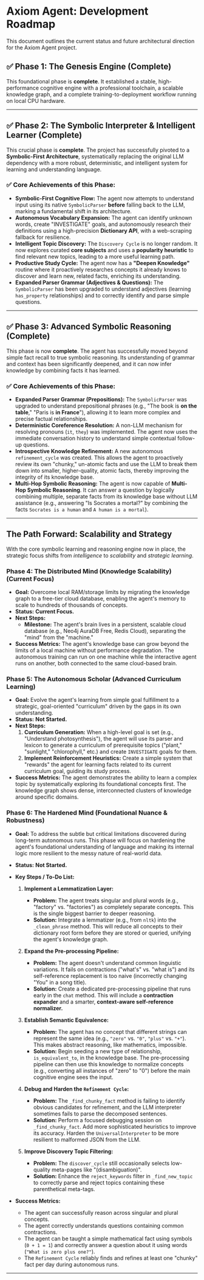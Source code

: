 # Axiom Agent: Development Roadmap

This document outlines the current status and future architectural direction for the Axiom Agent project.

## ✅ Phase 1: The Genesis Engine (Complete)

This foundational phase is **complete**. It established a stable, high-performance cognitive engine with a professional toolchain, a scalable knowledge graph, and a complete training-to-deployment workflow running on local CPU hardware.

---

## ✅ Phase 2: The Symbolic Interpreter & Intelligent Learner (Complete)

This crucial phase is **complete**. The project has successfully pivoted to a **Symbolic-First Architecture**, systematically replacing the original LLM dependency with a more robust, deterministic, and intelligent system for learning and understanding language.

### ✅ **Core Achievements of this Phase:**
- **Symbolic-First Cognitive Flow:** The agent now attempts to understand input using its native `SymbolicParser` **before** falling back to the LLM, marking a fundamental shift in its architecture.
- **Autonomous Vocabulary Expansion:** The agent can identify unknown words, create "INVESTIGATE" goals, and autonomously research their definitions using a high-precision **Dictionary API**, with a web-scraping fallback for resilience.
- **Intelligent Topic Discovery:** The `Discovery Cycle` is no longer random. It now explores curated **core subjects** and uses a **popularity heuristic** to find relevant new topics, leading to a more useful learning path.
- **Productive Study Cycle:** The agent now has a **"Deepen Knowledge"** routine where it proactively researches concepts it already knows to discover and learn new, related facts, enriching its understanding.
- **Expanded Parser Grammar (Adjectives & Questions):** The `SymbolicParser` has been upgraded to understand adjectives (learning `has_property` relationships) and to correctly identify and parse simple questions.

---

## ✅ Phase 3: Advanced Symbolic Reasoning (Complete)

This phase is now **complete**. The agent has successfully moved beyond simple fact recall to true symbolic reasoning. Its understanding of grammar and context has been significantly deepened, and it can now infer knowledge by combining facts it has learned.

### ✅ **Core Achievements of this Phase:**
- **Expanded Parser Grammar (Prepositions):** The `SymbolicParser` was upgraded to understand prepositional phrases (e.g., "The book is **on the table**," "Paris is **in France**"), allowing it to learn more complex and precise factual relationships.
- **Deterministic Coreference Resolution:** A non-LLM mechanism for resolving pronouns (`it`, `they`) was implemented. The agent now uses the immediate conversation history to understand simple contextual follow-up questions.
- **Introspective Knowledge Refinement:** A new autonomous `refinement_cycle` was created. This allows the agent to proactively review its own "chunky," un-atomic facts and use the LLM to break them down into smaller, higher-quality, atomic facts, thereby improving the integrity of its knowledge base.
- **Multi-Hop Symbolic Reasoning:** The agent is now capable of **Multi-Hop Symbolic Reasoning**. It can answer a question by logically combining multiple, separate facts from its knowledge base without LLM assistance (e.g., answering "Is Socrates a mortal?" by combining the facts `Socrates is a human` and `A human is a mortal`).

---

## The Path Forward: Scalability and Strategy

With the core symbolic learning and reasoning engine now in place, the strategic focus shifts from *intelligence* to *scalability* and *strategic learning*.

### **Phase 4: The Distributed Mind (Knowledge Scalability) (Current Focus)**
- **Goal:** Overcome local RAM/storage limits by migrating the knowledge graph to a free-tier cloud database, enabling the agent's memory to scale to hundreds of thousands of concepts.
- **Status:** **Current Focus.**
- **Next Steps:**
    - **Milestone:** The agent's brain lives in a persistent, scalable cloud database (e.g., Neo4j AuraDB Free, Redis Cloud), separating the "mind" from the "machine."
- **Success Metrics:** The agent's knowledge base can grow beyond the limits of a local machine without performance degradation. The autonomous training can run on one machine while the interactive agent runs on another, both connected to the same cloud-based brain.

### **Phase 5: The Autonomous Scholar (Advanced Curriculum Learning)**
- **Goal:** Evolve the agent's learning from simple goal fulfillment to a strategic, goal-oriented "curriculum" driven by the gaps in its own understanding.
- **Status:** **Not Started.**
- **Next Steps:**
    1.  **Curriculum Generation:** When a high-level goal is set (e.g., "Understand photosynthesis"), the agent will use its parser and lexicon to generate a curriculum of prerequisite topics ("plant," "sunlight," "chlorophyll," etc.) and create `INVESTIGATE` goals for them.
    2.  **Implement Reinforcement Heuristics:** Create a simple system that "rewards" the agent for learning facts related to its current curriculum goal, guiding its study process.
- **Success Metrics:** The agent demonstrates the ability to learn a complex topic by systematically exploring its foundational concepts first. The knowledge graph shows dense, interconnected clusters of knowledge around specific domains.

### **Phase 6: The Hardened Mind (Foundational Nuance & Robustness)**

-   **Goal:** To address the subtle but critical limitations discovered during long-term autonomous runs. This phase will focus on hardening the agent's foundational understanding of language and making its internal logic more resilient to the messy nature of real-world data.

-   **Status:** **Not Started.**

-   **Key Steps / To-Do List:**

    1.  **Implement a Lemmatization Layer:**
        *   **Problem:** The agent treats singular and plural words (e.g., "factory" vs. "factories") as completely separate concepts. This is the single biggest barrier to deeper reasoning.
        *   **Solution:** Integrate a lemmatizer (e.g., from `nltk`) into the `_clean_phrase` method. This will reduce all concepts to their dictionary root form before they are stored or queried, unifying the agent's knowledge graph.

    2.  **Expand the Pre-processing Pipeline:**
        *   **Problem:** The agent doesn't understand common linguistic variations. It fails on contractions ("what's" vs. "what is") and its self-reference replacement is too naive (incorrectly changing "You" in a song title).
        *   **Solution:** Create a dedicated pre-processing pipeline that runs early in the `chat` method. This will include a **contraction expander** and a smarter, **context-aware self-reference normalizer.**

    3.  **Establish Semantic Equivalence:**
        *   **Problem:** The agent has no concept that different strings can represent the same idea (e.g., `"zero"` vs. `"0"`, `"plus"` vs. `"+"`). This makes abstract reasoning, like mathematics, impossible.
        *   **Solution:** Begin seeding a new type of relationship, `is_equivalent_to`, in the knowledge base. The pre-processing pipeline can then use this knowledge to normalize concepts (e.g., converting all instances of "zero" to "0") before the main cognitive engine sees the input.

    4.  **Debug and Harden the `Refinement Cycle`:**
        *   **Problem:** The `_find_chunky_fact` method is failing to identify obvious candidates for refinement, and the LLM interpreter sometimes fails to parse the decomposed sentences.
        *   **Solution:** Perform a focused debugging session on `_find_chunky_fact`. Add more sophisticated heuristics to improve its accuracy. Harden the `UniversalInterpreter` to be more resilient to malformed JSON from the LLM.

    5.  **Improve Discovery Topic Filtering:**
        *   **Problem:** The `discover_cycle` still occasionally selects low-quality meta-pages like "(disambiguation)".
        *   **Solution:** Enhance the `reject_keywords` filter in `_find_new_topic` to correctly parse and reject topics containing these parenthetical meta-tags.

-   **Success Metrics:**
    *   The agent can successfully reason across singular and plural concepts.
    *   The agent correctly understands questions containing common contractions.
    *   The agent can be taught a simple mathematical fact using symbols (`0 + 1 = 1`) and correctly answer a question about it using words (`"What is zero plus one?"`).
    *   The `Refinement Cycle` reliably finds and refines at least one "chunky" fact per day during autonomous runs.

---

